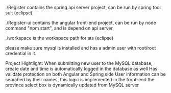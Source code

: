 
./Register contains the spring api server project, can be run by spring tool suit (eclipse)

./Register-ui contains the angular front-end project, can be run by node command "npm start", and is depend on api server

./workspace is the workspace path for sts (eclipse)

please make sure mysql is installed and has a admin user with root/root credential in it.

Project Hightlight:
When submitting new user to the MySQL database, create date and time is automatically logged in the database as well
Has validate protection on both Angular and Spring side
User information can be searched by their names, this logic is implemented in the front-end
the province select box is dynamically updated from MySQL server
